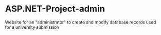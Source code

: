 # ASP.NET-Project-admin
Website for an "administrator" to create and modify database records used for a university submission
